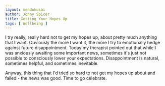 ```yaml
---
layout: mendokusai
author: Jonny Spicer
title: Getting Your Hopes Up
tags: [ Wellbeing ]
---
```

I try really, really hard not to get my hopes up, about pretty much anything that I want. Obviously the more I want it, the more I try to emotionally hedge against future
disappointment. Today my therapist pointed out that while I was anxiously awaiting some important news, sometimes it's just not possible to consciously lower your expectations.
Disappointment is natural, sometimes helpful, and sometimes inevitable.

Anyway, this thing that I'd tried so hard to not get my hopes up about and failed - the news was good. Time to go celebrate.
